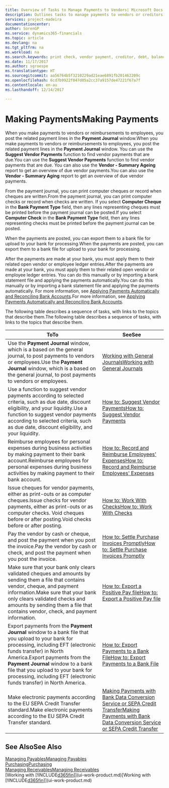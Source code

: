 ```yaml
---
title: Overview of Tasks to Manage Payments to Vendors| Microsoft Docs
description: Outlines tasks to manage payments to vendors or creditors, including posting payment lines and getting an overview of the balance due.
services: project-madeira
documentationcenter: 
author: SorenGP
ms.service: dynamics365-financials
ms.topic: article
ms.devlang: na
ms.tgt_pltfrm: na
ms.workload: na
ms.search.keywords: print check, vendor payment, creditor, debt, balance due, AP
ms.date: 11/17/2017
ms.author: sgroespe
ms.translationtype: HT
ms.sourcegitcommit: aa56764b5f3210229ad21eae6891fb201462209c
ms.openlocfilehash: 6cd7b9922f047d05a2cc37a9157de47221f67a7f
ms.contentlocale: en-au
ms.lasthandoff: 12/14/2017

---
```

# <a name="making-payments"></a><span data-ttu-id="76462-103">Making Payments</span><span class="sxs-lookup"><span data-stu-id="76462-103">Making Payments</span></span>
<span data-ttu-id="76462-104">When you make payments to vendors or reimbursements to employees, you post the related payment lines in the **Payment Journal** window.</span><span class="sxs-lookup"><span data-stu-id="76462-104">When you make payments to vendors or reimbursements to employees, you post the related payment lines in the **Payment Journal** window.</span></span> <span data-ttu-id="76462-105">You can use the **Suggest Vendor Payments** function to find vendor payments that are due.</span><span class="sxs-lookup"><span data-stu-id="76462-105">You can use the **Suggest Vendor Payments** function to find vendor payments that are due.</span></span> <span data-ttu-id="76462-106">You can also use the **Vendor - Summary Ageing** report to get an overview of due vendor payments.</span><span class="sxs-lookup"><span data-stu-id="76462-106">You can also use the **Vendor - Summary Aging** report to get an overview of due vendor payments.</span></span>

<span data-ttu-id="76462-107">From the payment journal, you can print computer cheques or record when cheques are written.</span><span class="sxs-lookup"><span data-stu-id="76462-107">From the payment journal, you can print computer checks or record when checks are written.</span></span> <span data-ttu-id="76462-108">If you select **Computer Cheque** in the **Bank Payment Type** field, then any lines representing cheques must be printed before the payment journal can be posted.</span><span class="sxs-lookup"><span data-stu-id="76462-108">If you select **Computer Check** in the **Bank Payment Type** field, then any lines representing checks must be printed before the payment journal can be posted.</span></span>

<span data-ttu-id="76462-109">When the payments are posted, you can export them to a bank file for upload to your bank for processing.</span><span class="sxs-lookup"><span data-stu-id="76462-109">When the payments are posted, you can export them to a bank file for upload to your bank for processing.</span></span>

<span data-ttu-id="76462-110">After the payments are made at your bank, you must apply them to their related open vendor or employee ledger entries.</span><span class="sxs-lookup"><span data-stu-id="76462-110">After the payments are made at your bank, you must apply them to their related open vendor or employee ledger entries.</span></span> <span data-ttu-id="76462-111">You can do this manually or by importing a bank statement file and applying the payments automatically.</span><span class="sxs-lookup"><span data-stu-id="76462-111">You can do this manually or by importing a bank statement file and applying the payments automatically.</span></span> <span data-ttu-id="76462-112">For more information, see [Applying Payments Automatically and Reconciling Bank Accounts](receivables-apply-payments-auto-reconcile-bank-accounts.md).</span><span class="sxs-lookup"><span data-stu-id="76462-112">For more information, see [Applying Payments Automatically and Reconciling Bank Accounts](receivables-apply-payments-auto-reconcile-bank-accounts.md).</span></span>

<span data-ttu-id="76462-113">The following table describes a sequence of tasks, with links to the topics that describe them.</span><span class="sxs-lookup"><span data-stu-id="76462-113">The following table describes a sequence of tasks, with links to the topics that describe them.</span></span>

| <span data-ttu-id="76462-114">To</span><span class="sxs-lookup"><span data-stu-id="76462-114">To</span></span> | <span data-ttu-id="76462-115">See</span><span class="sxs-lookup"><span data-stu-id="76462-115">See</span></span> |
| --- | --- |
|<span data-ttu-id="76462-116">Use the **Payment Journal** window, which is a based on the general journal, to post payments to vendors or employees.</span><span class="sxs-lookup"><span data-stu-id="76462-116">Use the **Payment Journal** window, which is a based on the general journal, to post payments to vendors or employees.</span></span>|[<span data-ttu-id="76462-117">Working with General Journals</span><span class="sxs-lookup"><span data-stu-id="76462-117">Working with General Journals</span></span>](ui-work-general-journals.md)|
| <span data-ttu-id="76462-118">Use a function to suggest vendor payments according to selected criteria, such as due date, discount eligibility, and your liquidity.</span><span class="sxs-lookup"><span data-stu-id="76462-118">Use a function to suggest vendor payments according to selected criteria, such as due date, discount eligibility, and your liquidity.</span></span> |[<span data-ttu-id="76462-119">How to: Suggest Vendor Payments</span><span class="sxs-lookup"><span data-stu-id="76462-119">How to: Suggest Vendor Payments</span></span>](payables-how-suggest-vendor-payments.md) |
|<span data-ttu-id="76462-120">Reimburse employees for personal expenses during business activities by making payment to their bank account.</span><span class="sxs-lookup"><span data-stu-id="76462-120">Reimburse employees for personal expenses during business activities by making payment to their bank account.</span></span>|[<span data-ttu-id="76462-121">How to: Record and Reimburse Employees' Expenses</span><span class="sxs-lookup"><span data-stu-id="76462-121">How to: Record and Reimburse Employees' Expenses</span></span>](finance-how-record-reimburse-employee-expenses.md)|
| <span data-ttu-id="76462-122">Issue cheques for vendor payments, either as print-outs or as computer cheques.</span><span class="sxs-lookup"><span data-stu-id="76462-122">Issue checks for vendor payments, either as print-outs or as computer checks.</span></span> <span data-ttu-id="76462-123">Void cheques before or after posting.</span><span class="sxs-lookup"><span data-stu-id="76462-123">Void checks before or after posting.</span></span> |[<span data-ttu-id="76462-124">How to: Work With Checks</span><span class="sxs-lookup"><span data-stu-id="76462-124">How to: Work With Checks</span></span>](payables-how-work-checks.md) |
| <span data-ttu-id="76462-125">Pay the vendor by cash or cheque, and post the payment when you post the invoice.</span><span class="sxs-lookup"><span data-stu-id="76462-125">Pay the vendor by cash or check, and post the payment when you post the invoice.</span></span> |[<span data-ttu-id="76462-126">How to: Settle Purchase Invoices Promptly</span><span class="sxs-lookup"><span data-stu-id="76462-126">How to: Settle Purchase Invoices Promptly</span></span>](finance-how-to-settle-purchase-invoices-promptly.md) |
| <span data-ttu-id="76462-127">Make sure that your bank only clears validated cheques and amounts by sending them a file that contains vendor, cheque, and payment information.</span><span class="sxs-lookup"><span data-stu-id="76462-127">Make sure that your bank only clears validated checks and amounts by sending them a file that contains vendor, check, and payment information.</span></span> |[<span data-ttu-id="76462-128">How to: Export a Positive Pay file</span><span class="sxs-lookup"><span data-stu-id="76462-128">How to: Export a Positive Pay file</span></span>](finance-how-positive-pay.md) |
|<span data-ttu-id="76462-129">Export payments from the **Payment Journal** window to a bank file that you upload to your bank for processing, including EFT (electronic funds transfer) in North America.</span><span class="sxs-lookup"><span data-stu-id="76462-129">Export payments from the **Payment Journal** window to a bank file that you upload to your bank for processing, including EFT (electronic funds transfer) in North America.</span></span> |[<span data-ttu-id="76462-130">How to: Export Payments to a Bank File</span><span class="sxs-lookup"><span data-stu-id="76462-130">How to: Export Payments to a Bank File</span></span>](payables-how-export-payments-bank-file.md)|
|<span data-ttu-id="76462-131">Make electronic payments according to the EU SEPA Credit Transfer standard.</span><span class="sxs-lookup"><span data-stu-id="76462-131">Make electronic payments according to the EU SEPA Credit Transfer standard.</span></span>|[<span data-ttu-id="76462-132">Making Payments with Bank Data Conversion Service or SEPA Credit Transfer</span><span class="sxs-lookup"><span data-stu-id="76462-132">Making Payments with Bank Data Conversion Service or SEPA Credit Transfer</span></span>](finance-make-payments-with-bank-data-conversion-service-or-sepa-credit-transfer.md)|    

## <a name="see-also"></a><span data-ttu-id="76462-133">See Also</span><span class="sxs-lookup"><span data-stu-id="76462-133">See Also</span></span>
[<span data-ttu-id="76462-134">Managing Payables</span><span class="sxs-lookup"><span data-stu-id="76462-134">Managing Payables</span></span>](payables-manage-payables.md)  
[<span data-ttu-id="76462-135">Purchasing</span><span class="sxs-lookup"><span data-stu-id="76462-135">Purchasing</span></span>](purchasing-manage-purchasing.md)  
[<span data-ttu-id="76462-136">Managing Receivables</span><span class="sxs-lookup"><span data-stu-id="76462-136">Managing Receivables</span></span>](receivables-manage-receivables.md)  
<span data-ttu-id="76462-137">[Working with [!INCLUDE[d365fin](includes/d365fin_md.md)]](ui-work-product.md)</span><span class="sxs-lookup"><span data-stu-id="76462-137">[Working with [!INCLUDE[d365fin](includes/d365fin_md.md)]](ui-work-product.md)</span></span>  

